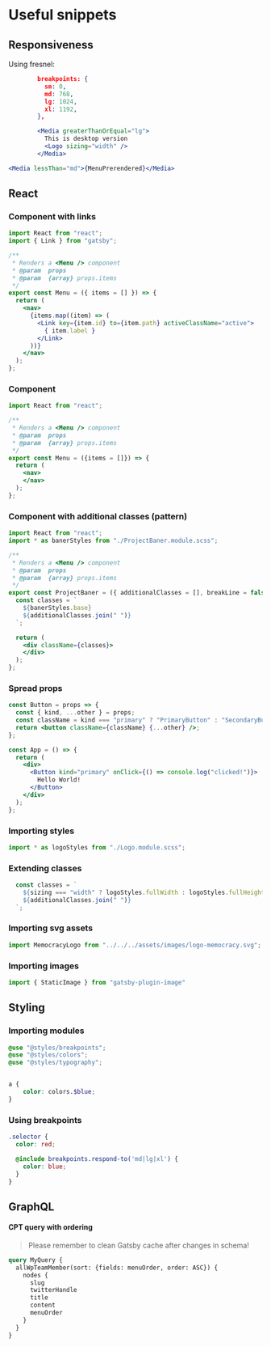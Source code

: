 # Useful snippets

## Responsiveness

Using fresnel:

```json
        breakpoints: {
          sm: 0,
          md: 768,
          lg: 1024,
          xl: 1192,
        },
```

```jsx
        <Media greaterThanOrEqual="lg">
          This is desktop version
          <Logo sizing="width" />
        </Media>
```

```jsx
<Media lessThan="md">{MenuPrerendered}</Media>
```

## React

### Component with links

```jsx
import React from "react";
import { Link } from "gatsby";

/**
 * Renders a <Menu /> component
 * @param  props
 * @param  {array} props.items
 */
export const Menu = ({ items = [] }) => {
  return (
    <nav>
      {items.map((item) => (
        <Link key={item.id} to={item.path} activeClassName="active">
          { item.label }
        </Link>
      ))}
    </nav>
  );
};
```

### Component

```jsx
import React from "react";

/**
 * Renders a <Menu /> component
 * @param  props
 * @param  {array} props.items
 */
export const Menu = ({items = []}) => {
  return (
    <nav>
    </nav>
  );
};
```

### Component with additional classes (pattern)

```jsx
import React from "react";
import * as banerStyles from "./ProjectBaner.module.scss";

/**
 * Renders a <Menu /> component
 * @param  props
 * @param  {array} props.items
 */
export const ProjectBaner = ({ additionalClasses = [], breakLine = false }) => {
  const classes = `
    ${banerStyles.base}
    ${additionalClasses.join(" ")}
  `;

  return (
    <div className={classes}>
    </div>
  );
};
```

### Spread props

```jsx
const Button = props => {
  const { kind, ...other } = props;
  const className = kind === "primary" ? "PrimaryButton" : "SecondaryButton";
  return <button className={className} {...other} />;
};

const App = () => {
  return (
    <div>
      <Button kind="primary" onClick={() => console.log("clicked!")}>
        Hello World!
      </Button>
    </div>
  );
};
```

### Importing styles

```js
import * as logoStyles from "./Logo.module.scss";
```

### Extending classes

```jsx
  const classes = `
    ${sizing === "width" ? logoStyles.fullWidth : logoStyles.fullHeight}
    ${additionalClasses.join(" ")}
  `;
```

### Importing svg assets

```jsx
import MemocracyLogo from "../../../assets/images/logo-memocracy.svg";
```

### Importing images

```jsx
import { StaticImage } from "gatsby-plugin-image"
```

## Styling

### Importing modules

```scss
@use "@styles/breakpoints";
@use "@styles/colors";
@use "@styles/typography";


a {
    color: colors.$blue;
}
```

### Using breakpoints

```scss
.selector {
  color: red;

  @include breakpoints.respond-to('md|lg|xl') {
    color: blue;
  }
}
```

## GraphQL

#### CPT query with ordering

> Please remember to clean Gatsby cache after changes in schema!

```graphql
query MyQuery {
  allWpTeamMember(sort: {fields: menuOrder, order: ASC}) {
    nodes {
      slug
      twitterHandle
      title
      content
      menuOrder
    }
  }
}
```